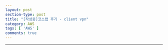 ```yaml
---
layout: post
section-type: post
title: "[작성중]코스랩 후기 - client vpn"
category: AWS
tags: [ 'AWS' ]
comments: true
---
```


---  

